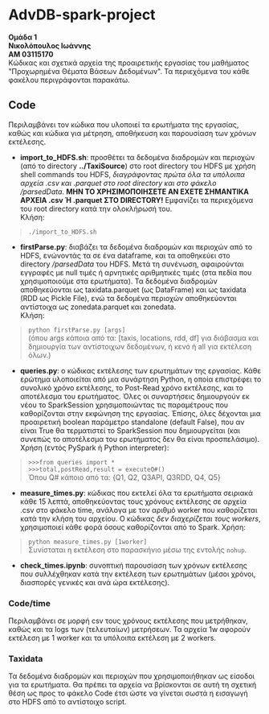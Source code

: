 # AdvDB-spark-project  
**Ομάδα 1**  
**Νικολόπουλος Ιωάννης**  
**ΑΜ 03115170**  
Κώδικας και σχετικά αρχεία της προαιρετικής εργασίας του μαθήματος "Προχωρημένα Θέματα Βάσεων Δεδομένων". Τα περιεχόμενα του κάθε φακέλου περιγράφονται παρακάτω.  

## Code  
Περιλαμβάνει τον κώδικα που υλοποιεί τα ερωτήματα της εργασίας, καθώς και κώδικα για μέτρηση, αποθήκευση και παρουσίαση των χρόνων εκτέλεσης.
* **import_to_HDFS.sh**: προσθέτει τα δεδομένα διαδρομών και περιοχών (από το directory **../TaxiSource**) στο root directory του HDFS με χρήση shell commands του HDFS, *διαγράφοντας πρώτα όλα τα υπόλοιπα αρχεία .csv και .parquet στο root directory και στο φάκελο /parsedData*. **ΜΗΝ ΤΟ ΧΡΗΣΙΜΟΠΟΙΗΣΕΤΕ ΑΝ ΕΧΕΤΕ ΣΗΜΑΝΤΙΚΑ ΑΡΧΕΙΑ .csv Ή .parquet ΣΤΟ DIRECTORY!** Εμφανίζει τα περιεχόμενα του root directory κατά την ολοκλήρωσή του.   
Κλήση:  
>`./import_to_HDFS.sh`
* **firstParse.py**: διαβάζει τα δεδομένα διαδρομών και περιοχών από το HDFS, ενώνοντάς τα σε ένα dataframe, και τα αποθηκεύει στο directory */parsedData* του HDFS. Μετά τη συνένωση, αφαιρούνται εγγραφές με null τιμές ή αρνητικές αριθμητικές τιμές (στα πεδία που χρησιμοποιούμε στα ερωτήματα). Τα δεδομένα διαδρομών αποθηκεύονται ως taxidata.parquet (ως DataFrame) και ως taxidata (RDD ως Pickle File), ενώ τα δεδομένα περιοχών αποθηκεύονται αντίστοιχα ως zonedata.parquet και zonedata.  
Κλήση: 
>`python firstParse.py [args]`   
(όπου args κάποια από τα: [taxis, locations, rdd, df] για διάβασμα και δημιουργία των αντίστοιχων δεδομένων, ή κενό ή all για εκτέλεση όλων.)
* **queries.py**: ο κώδικας εκτέλεσης των ερωτημάτων της εργασίας. Κάθε ερώτημα υλοποιείται από μια συνάρτηση Python, η οποία επιστρέφει το συνολικό χρόνο εκτέλεσης, το Post-Read χρόνο εκτέλεσης, και το αποτέλεσμα του ερωτήματος. Όλες οι συναρτήσεις δημιουργούν εκ νέου το SparkSession χρησιμοποιώντας τις παραμέτρους που καθορίζονται στην εκφώνηση της εργασίας. Έπίσης, όλες δέχονται μια προαιρετική boolean παράμετρο  standalone (default False), που αν είναι True θα τερματιστεί το SparkSession που δημιουργείται (και συνεπώς το αποτέλεσμα του ερωτήματος δεν θα είναι προσπελάσιμο).   
Χρήση (εντός PySpark ή Python interpreter):  
> `>>>from queries import *`  
> `>>>total,postRead,result = executeQ#()`  
Όπου Q# κάποιο από τα: {Q1, Q2, Q3API, Q3RDD, Q4, Q5}
* **measure_times.py**: κώδικας που εκτελεί όλα τα ερωτήματα σειριακά κάθε 15 λεπτά, αποθηκεύοντας τους χρόνους εκτέλεσης σε αρχεία .csv στο φάκελο time, ανάλογα με τον αριθμό worker που καθορίζεται κατά την κλήση του αρχείου. Ο κώδικας *δεν διαχερίζεται τους workers*, χρησιμοποιεί κάθε φορά όσους καθορίζονται από το Spark.
Χρήση:  
> `python measure_times.py [1worker]`  
Συνίσταται η εκτέλεση στο παρασκήνιο μέσω της εντολής `nohup`.
* **check_times.ipynb**: συνοπτική παρουσίαση των χρόνων εκτέλεσης που συλλέχθηκαν κατά την εκτέλεση των ερωτημάτων (μέσοι χρόνοι, διασπορές γενικές και ανά ώρα εκτέλεσης).  
### Code/time
Περιλαμβάνει σε μορφή csv τους χρόνους εκτέλεσης που μετρήθηκαν, καθώς και τα logs των (τελευταίων) μετρήσεων. Τα αρχεία 1w αφορούν εκτέλεση με 1 worker και τα υπόλοιπα εκτέλεση με 2 workers.

### Taxidata
Τα δεδομένα διαδρομών και περιοχών που χρησιμοποιήθηκαν ως είσοδοι για τα ερωτήματα. Θα πρέπει τα αρχεία να βρίσκονται σε αυτή τη σχετική θέση ως προς το φάκελο Code έτσι ώστε να γίνεται σωστά η εισαγωγή στο HDFS από το αντίστοιχο script.

